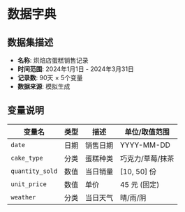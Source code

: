 # 数据字典  

## 数据集描述  
- **名称**: 烘焙店蛋糕销售记录  
- **时间范围**: 2024年1月1日 - 2024年3月31日  
- **记录数**: 90天 × 5个变量  
- **数据来源**: 模拟生成  

## 变量说明  
| 变量名          | 类型   | 描述                | 单位/取值范围       |  
|----------------|--------|---------------------|---------------------|  
| `date`         | 日期   | 销售日期            | YYYY-MM-DD          |  
| `cake_type`    | 分类   | 蛋糕种类            | 巧克力/草莓/抹茶     |  
| `quantity_sold`| 数值   | 当日销量            | [10, 50] 份         |  
| `unit_price`   | 数值   | 单价                | 45 元 (固定)        |  
| `weather`      | 分类   | 当日天气            | 晴/雨/阴            |  

